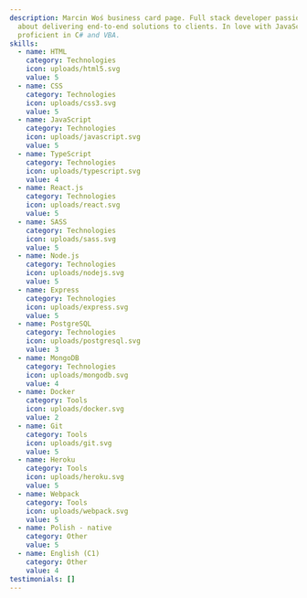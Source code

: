 ```yaml
---
description: Marcin Woś business card page. Full stack developer passionate
  about delivering end-to-end solutions to clients. In love with JavaScript,
  proficient in C# and VBA.
skills:
  - name: HTML
    category: Technologies
    icon: uploads/html5.svg
    value: 5
  - name: CSS
    category: Technologies
    icon: uploads/css3.svg
    value: 5
  - name: JavaScript
    category: Technologies
    icon: uploads/javascript.svg
    value: 5
  - name: TypeScript
    category: Technologies
    icon: uploads/typescript.svg
    value: 4
  - name: React.js
    category: Technologies
    icon: uploads/react.svg
    value: 5
  - name: SASS
    category: Technologies
    icon: uploads/sass.svg
    value: 5
  - name: Node.js
    category: Technologies
    icon: uploads/nodejs.svg
    value: 5
  - name: Express
    category: Technologies
    icon: uploads/express.svg
    value: 5
  - name: PostgreSQL
    category: Technologies
    icon: uploads/postgresql.svg
    value: 3
  - name: MongoDB
    category: Technologies
    icon: uploads/mongodb.svg
    value: 4
  - name: Docker
    category: Tools
    icon: uploads/docker.svg
    value: 2
  - name: Git
    category: Tools
    icon: uploads/git.svg
    value: 5
  - name: Heroku
    category: Tools
    icon: uploads/heroku.svg
    value: 5
  - name: Webpack
    category: Tools
    icon: uploads/webpack.svg
    value: 5
  - name: Polish - native
    category: Other
    value: 5
  - name: English (C1)
    category: Other
    value: 4
testimonials: []
---
```

